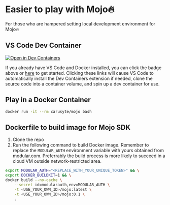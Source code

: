 # Easier to play with Mojo🔥

For those who are hampered setting local development environment for Mojo🔥

## VS Code Dev Container

[![Open in Dev Containers](https://img.shields.io/static/v1?label=Dev%20Containers&message=Open&color=blue&logo=visualstudiocode)](https://vscode.dev/redirect?url=vscode://ms-vscode-remote.remote-containers/cloneInVolume?url=https://github.com/carusyte/mojo-play)

If you already have VS Code and Docker installed, you can click the badge above or [here](https://vscode.dev/redirect?url=vscode://ms-vscode-remote.remote-containers/cloneInVolume?url=https://github.com/carusyte/mojo-play) to get started. Clicking these links will cause VS Code to automatically install the Dev Containers extension if needed, clone the source code into a container volume, and spin up a dev container for use.

## Play in a Docker Container

```bash
docker run -it --rm carusyte/mojo bash
```

## Dockerfile to build image for Mojo SDK

1. Clone the repo
1. Run the following command to build Docker image. Remember to replace the `MODULAR_AUTH` environment variable with yours obtained from modular.com. Preferrably the build process is more likely to succeed in a cloud VM outside network-restricted area.

```bash
export MODULAR_AUTH="<REPLACE_WITH_YOUR_UNIQUE_TOKEN>" && \
export DOCKER_BUILDKIT=1 && \
docker build --no-cache \
    --secret id=modularauth,env=MODULAR_AUTH \
    -t <USE_YOUR_OWN_ID>/mojo:latest \
    -t <USE_YOUR_OWN_ID>/mojo:0.1 \
    .
```


